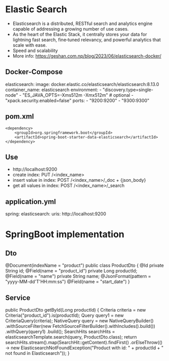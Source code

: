 # Elastic Search
- Elasticsearch is a distributed, RESTful search and analytics engine capable of addressing a growing number of use cases. 
- As the heart of the Elastic Stack, it centrally stores your data for lightning fast search, fine‑tuned relevancy, and powerful analytics that scale with ease.
- Speed and scalability
- More info: https://geshan.com.np/blog/2023/06/elasticsearch-docker/
## Docker-Compose
elasticsearch:
    image: docker.elastic.co/elasticsearch/elasticsearch:8.13.0
    container_name: elasticsearch
    environment:
      - "discovery.type=single-node"
      - "ES_JAVA_OPTS=-Xms512m -Xmx512m" # optional
      - "xpack.security.enabled=false"
    ports:
      - "9200:9200"
      - "9300:9300"
## pom.xml
    <dependency>
        <groupId>org.springframework.boot</groupId>
        <artifactId>spring-boot-starter-data-elasticsearch</artifactId>
    </dependency>
## Use
- http://localhost:9200
- create index: PUT /<index_name>
- insert value in index: POST /<index_name>/_doc + {json_body}
- get all values in index: POST /<index_name>/_search
## application.yml
spring:
  elasticsearch:
    uris: http://localhost:9200
# SpringBoot implementation
## Dto
@Document(indexName = "product")
public class ProductDto {
    @Id
    private String id;
    @Field(name = "product_id")
    private Long productId;
    @Field(name = "name")
    private String name;
    @JsonFormat(pattern = "yyyy-MM-dd'T'HH:mm:ss")
    @Field(name = "start_date")
}
## Service
public ProductDto getById(Long productId) {
        Criteria criteria = new Criteria("product_id").is(productId);
        Query query1 = new CriteriaQuery(criteria);
        NativeQuery query = new NativeQueryBuilder()
                .withSourceFilter(new FetchSourceFilterBuilder().withIncludes().build())
                .withQuery(query1)
                .build();
        SearchHits<ProductDto> searchHits = elasticsearchTemplate.search(query, ProductDto.class);
        return searchHits.stream().map(SearchHit::getContent).findFirst()
                .orElseThrow(() -> new ElasticsearchNotFoundException("Product with id: " + productId + " not found in Elasticsearch"));
    }